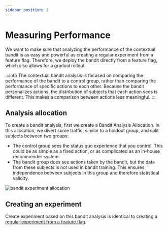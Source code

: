 ```yaml
---
sidebar_position: 3
---
```

# Measuring Performance

We want to make sure that analyzing the performance of the contextual bandit is as easy and powerful as creating a regular experiment from a feature flag.
Therefore, we deploy the bandit directly from a feature flag, which also allows for a gradual rollout.

:::info 
The contextual bandit analysis is focused on comparing the performance of the bandit to a control group,
rather than comparing the performance of specific actions to each other.
Because the bandit personalizes actions, the distribution of subjects that each action sees is different. 
This makes a comparison between actions less meaningful.
:::

## Analysis allocation

To create a bandit analysis, first we create a Bandit Analysis Allocation.
In this allocation, we divert some traffic, similar to a holdout group, and split subjects between two groups:
- The control group sees the status quo experience that you control. This could be as simple as a fixed action, or as complicated as an in-house recommender system.
- The bandit group does see actions taken by the bandit, but the data from these subjects is not used in bandit training. This ensures independence between subjects in this group and therefore statistical validity.

![bandit experiment allocation](/img/contextual-bandits/bandit-experiment-allocation.png)

## Creating an experiment

Create experiment based on this bandit analysis is identical to creating a [regular experiment from a feature flag](/feature-flagging/experiment-assignment).

